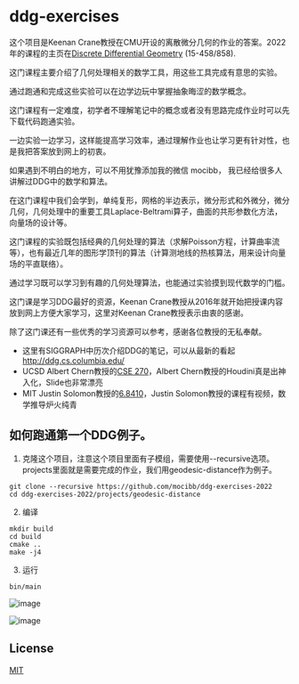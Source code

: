 # ddg-exercises

这个项目是Keenan Crane教授在CMU开设的离散微分几何的作业的答案。2022年的课程的主页在[Discrete Differential Geometry](https://brickisland.net/DDGSpring2022/) (15-458/858). 

这门课程主要介绍了几何处理相关的数学工具，用这些工具完成有意思的实验。

通过跑通和完成这些实验可以在边学边玩中掌握抽象晦涩的数学概念。

这门课程有一定难度，初学者不理解笔记中的概念或者没有思路完成作业时可以先下载代码跑通实验。

一边实验一边学习，这样能提高学习效率，通过理解作业也让学习更有针对性，也是我把答案放到网上的初衷。

如果遇到不明白的地方，可以不用犹豫添加我的微信 mocibb， 我已经给很多人讲解过DDG中的数学和算法。

在这门课程中我们会学到，单纯复形，网格的半边表示，微分形式和外微分，微分几何，几何处理中的重要工具Laplace-Beltrami算子，曲面的共形参数化方法，向量场的设计等。

这门课程的实验既包括经典的几何处理的算法（求解Poisson方程，计算曲率流等），也有最近几年的图形学顶刊的算法（计算测地线的热核算法，用来设计向量场的平直联络）。

通过学习既可以学习到有趣的几何处理算法，也能通过实验摸到现代数学的门槛。

这门课是学习DDG最好的资源，Keenan Crane教授从2016年就开始把授课内容放到网上方便大家学习，这里对Keenan Crane教授表示由衷的感谢。

除了这门课还有一些优秀的学习资源可以参考，感谢各位教授的无私奉献。

- 这里有SIGGRAPH中历次介绍DDG的笔记，可以从最新的看起 http://ddg.cs.columbia.edu/
- UCSD Albert Chern教授的[CSE 270](https://cseweb.ucsd.edu/~alchern/teaching/cse270_wi24/)，Albert Chern教授的Houdini真是出神入化，Slide也非常漂亮
- MIT Justin Solomon教授的[6.8410](https://groups.csail.mit.edu/gdpgroup/68410_spring_2023.html)，Justin Solomon教授的课程有视频，数学推导炉火纯青

## 如何跑通第一个DDG例子。
1. 克隆这个项目，注意这个项目里面有子模组，需要使用--recursive选项。projects里面就是需要完成的作业，我们用geodesic-distance作为例子。
```
git clone --recursive https://github.com/mocibb/ddg-exercises-2022
cd ddg-exercises-2022/projects/geodesic-distance
```
2. 编译
```
mkdir build
cd build
cmake ..
make -j4
```
3. 运行
```
bin/main
```
![image](https://github.com/mocibb/ddg-exercises-2022/assets/18642/5ec1c0cc-4192-40b6-8c3e-a000aaee2167)

![image](https://github.com/mocibb/ddg-exercises-2022/assets/18642/186035e8-86eb-4f6c-af56-d78fe73449b9)


## License

[MIT](https://opensource.org/licenses/MIT)
